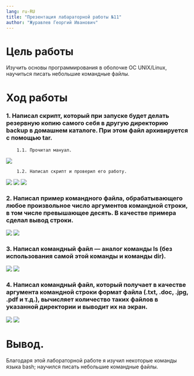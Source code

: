 ```yaml
---
lang: ru-RU
title: "Презентация лабараторной работы №11"
author: "Журавлев Георгий Иванович"
---
```


# Цель работы
 Изучить основы программирования в оболочке ОС UNIX/Linux, научиться писать небольшие командные файлы.

# Ход работы

### 1. Написал скрипт, который при запуске будет делать резервную копию самого себя в другую директорию backup в домашнем каталоге. При этом файл архивируется с помощью tar.

        1.1. Прочитал мануал.
![](screens/01.jpg)

        1.2. Написал скрипт и проверил его работу.
![](screens/02.jpg)
![](screens/03.jpg)
![](screens/04.jpg)   

### 2. Написал пример командного файла, обрабатывающего любое произвольное число аргументов командной строки, в том числе превышающее десять. В качестве примера сделал вывод строки.   
![](screens/12.jpg)
![](screens/05.jpg)

### 3. Написал командный файл — аналог команды ls (без использования самой этой команды и команды dir).
![](screens/06.jpg)
![](screens/07.jpg)

### 4. Написал командный файл, который получает в качестве аргумента командной строки формат файла (.txt, .doc, .jpg, .pdf и т.д.), вычисляет количество таких файлов в указанной директории и выводит их на экран.
![](screens/10.jpg)
![](screens/11.jpg)

# Вывод.
Благодаря этой лабораторной работе я изучил некоторые команды языка bash; научился писать небольшие командные файлы.
